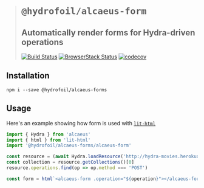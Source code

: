 > # `@hydrofoil/alcaeus-form`
> ## Automatically render forms for Hydra-driven operations
> [![Build Status](https://travis-ci.org/hypermedia-app/alcaeus-forms.svg?branch=master)](https://travis-ci.org/hypermedia-app/alcaeus-forms)
  [![BrowserStack Status](https://www.browserstack.com/automate/badge.svg?badge_key=aVRRVXVJZVo0Q1BGcmtSZHVtWVk0VnJqcTdGVWp4ckR0NHhDS1UwOHRBND0tLVpEQnZYNUlkRnBOZmtCNkluVGNObWc9PQ==--d7cda2bf3ffd61f02693e1291022e521590360e4)](https://www.browserstack.com/automate/public-build/aVRRVXVJZVo0Q1BGcmtSZHVtWVk0VnJqcTdGVWp4ckR0NHhDS1UwOHRBND0tLVpEQnZYNUlkRnBOZmtCNkluVGNObWc9PQ==--d7cda2bf3ffd61f02693e1291022e521590360e4)
  [![codecov](https://codecov.io/gh/hypermedia-app/alcaeus-forms/branch/master/graph/badge.svg)](https://codecov.io/gh/hypermedia-app/alcaeus-forms)

## Installation

```
npm i --save @hydrofoil/alcaeus-forms
```

## Usage

Here's an example showing how form is used with [`lit-html`][lhtml]

```js
import { Hydra } from 'alcaeus'
import { html } from 'lit-html'
import '@hydrofoil/alcaeus-forms/alcaeus-form'

const resource = (await Hydra.loadResource('http://hydra-movies.herokuapp.com/')).root
const collection = resource.getCollections()[0]
resource.operations.find(op => op.method === 'POST')

const form = html`<alcaeus-form .operation="${operation}"></alcaeus-form>` 
```

[lhtml]: https://lit-html.polymer-project.org
